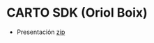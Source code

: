 # CARTO SDK (Oriol Boix)

* Presentación [zip](https://drive.google.com/file/d/0B0-vsppZ3ddFUTdNZ24yRDd4X1U/view?usp=sharing)
